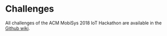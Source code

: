 # Challenges
All challenges of the ACM MobiSys 2018 IoT Hackathon are available in the [Github wiki](https://github.com/mobisys18hackathon/challenges/wiki).
